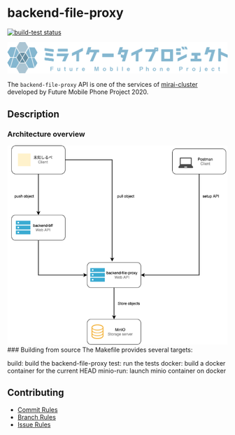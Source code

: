 # backend-file-proxy

<p align="left">
  <a href="https://github.com/actions/setup-node/actions?query=workflow%3Abuild-test"><img alt="build-test status" src="https://github.com/miraikeitai2020/backend-file-proxy/workflows/Go/badge.svg"></a>
</p>

<img src="./asset/logo.jpg" width="600" alt="logo" />

The `backend-file-proxy` API is one of the services of [mirai-cluster](https://github.com/miraikeitai2020/mirai-cluster) developed by Future Mobile Phone Project 2020.  


## Description
### Architecture overview
<img src="./asset/architecture.png" width="600" alt="architecture" />
### Building from source
The Makefile provides several targets:

build: build the backend-file-proxy
test: run the tests
docker: build a docker container for the current HEAD
minio-run: launch minio container on docker

## Contributing
- [Commit Rules](./docs/commit_rules.md)
- [Branch Rules](./docs/branch_rules.md)
- [Issue Rules](./docs/issue_rules.md)